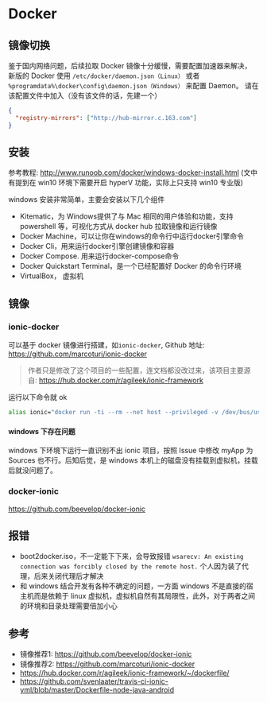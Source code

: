 # Docker

## 镜像切换

鉴于国内网络问题，后续拉取 Docker 镜像十分缓慢，需要配置加速器来解决，
新版的 Docker 使用 `/etc/docker/daemon.json（Linux）` 或者 `%programdata%\docker\config\daemon.json（Windows）` 来配置 Daemon。
请在该配置文件中加入（没有该文件的话，先建一个）

```json
{
  "registry-mirrors": ["http://hub-mirror.c.163.com"]
}
```

## 安装

参考教程: http://www.runoob.com/docker/windows-docker-install.html (文中有提到在 win10 环境下需要开启 hyperV 功能，实际上只支持 win10 专业版)  

windows 安装非常简单，主要会安装以下几个组件  

- Kitematic，为 Windows提供了与 Mac 相同的用户体验和功能，支持 powershell 等，可视化方式从 docker hub 拉取镜像和运行镜像
- Docker Machine，可以让你在windows的命令行中运行docker引擎命令
- Docker Cli，用来运行docker引擎创建镜像和容器
- Docker Compose. 用来运行docker-compose命令
- Docker Quickstart Terminal，是一个已经配置好 Docker 的命令行环境
- VirtualBox， 虚拟机

## 镜像

### ionic-docker

可以基于 docker 镜像进行搭建，如`ionic-docker`, Github 地址: https://github.com/marcoturi/ionic-docker  

> 作者只是修改了这个项目的一些配置，连文档都没改过来，该项目主要源自: https://hub.docker.com/r/agileek/ionic-framework  

运行以下命令就 ok

```bash
alias ionic="docker run -ti --rm --net host --privileged -v /dev/bus/usb:/dev/bus/usb -v ~/.gradle:/root/.gradle -v $PWD:/myApp:rw marcoturi/ionic ionic"
```

#### windows 下存在问题

windows 下环境下运行一直识别不出 ionic 项目，按照 Issue 中修改 myApp 为 Sources 也不行。后知后觉，是 windows 本机上的磁盘没有挂载到虚拟机，挂载后就没问题了。

### docker-ionic

https://github.com/beevelop/docker-ionic

## 报错

- boot2docker.iso，不一定能下下来，会导致报错 `wsarecv: An existing connection was forcibly closed by the remote host.` 个人因为装了代理，后来关闭代理后才解决
- 和 windows 结合开发有各种不确定的问题，一方面 windows 不是直接的宿主机而是依赖于 linux 虚拟机，虚拟机自然有其局限性，此外，对于两者之间的环境和目录处理需要倍加小心

## 参考

- 镜像推荐1: https://github.com/beevelop/docker-ionic
- 镜像推荐2: https://github.com/marcoturi/ionic-docker
- https://hub.docker.com/r/agileek/ionic-framework/~/dockerfile/
- https://github.com/svenlaater/travis-ci-ionic-yml/blob/master/Dockerfile-node-java-android